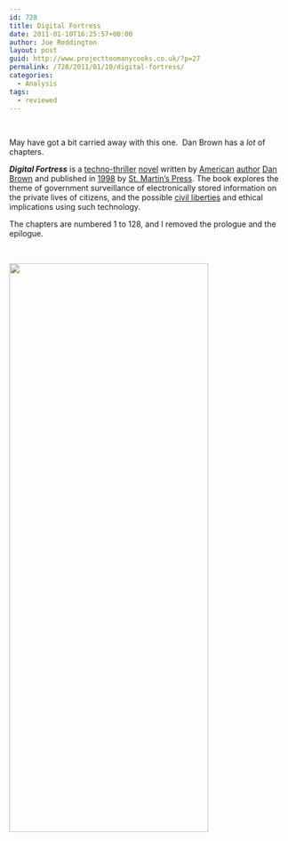 ```yaml
---
id: 728
title: Digital Fortress
date: 2011-01-10T16:25:57+00:00
author: Joe Reddington
layout: post
guid: http://www.projecttoomanycooks.co.uk/?p=27
permalink: /728/2011/01/10/digital-fortress/
categories:
  - Analysis
tags:
  - reviewed
---
```

&nbsp;

May have got a bit carried away with this one.  Dan Brown has a _lot_ of chapters.

_**Digital Fortress**_ is a [techno-thriller](http://en.wikipedia.org/wiki/Techno-thriller "Techno-thriller") [novel](http://en.wikipedia.org/wiki/Novel "Novel") written by [American](http://en.wikipedia.org/wiki/United_States "United States") [author](http://en.wikipedia.org/wiki/Author "Author") [Dan Brown](http://en.wikipedia.org/wiki/Dan_Brown "Dan Brown") and published in [1998](http://en.wikipedia.org/wiki/1998_in_literature "1998 in literature") by [St. Martin&#8217;s Press](http://en.wikipedia.org/wiki/St._Martin%27s_Press "St. Martin's Press"). The book explores the theme of government surveillance of electronically stored information on the private lives of citizens, and the possible [civil liberties](http://en.wikipedia.org/wiki/Civil_liberties "Civil liberties") and ethical implications using such technology.

The chapters are numbered 1 to 128, and I removed the prologue and the epilogue.

&nbsp;

[<img loading="lazy" class="aligncenter size-large wp-image-6683" src="http://joereddington.com/wp-content/uploads/2011/01/Dendrogram-9-358x1024.png" alt="" width="358" height="1024" srcset="https://joereddington.com/wp-content/uploads/2011/01/Dendrogram-9-358x1024.png 358w, https://joereddington.com/wp-content/uploads/2011/01/Dendrogram-9-105x300.png 105w, https://joereddington.com/wp-content/uploads/2011/01/Dendrogram-9-768x2194.png 768w, https://joereddington.com/wp-content/uploads/2011/01/Dendrogram-9.png 1050w" sizes="(max-width: 358px) 100vw, 358px" />](http://joereddington.com/wp-content/uploads/2011/01/Dendrogram-9.png)